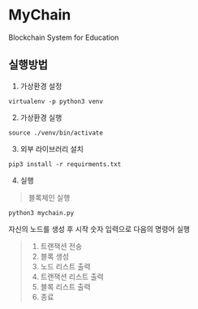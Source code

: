# MyChain
Blockchain System for Education

## 실행방법

1. 가상환경 설정
<pre><code>virtualenv -p python3 venv</code></pre>

2. 가상환경 실행
<pre><code>source ./venv/bin/activate</code></pre>

3. 외부 라이브러리 설치
<pre><code>pip3 install -r requirments.txt
</code></pre>

4. 실행

> 블록체인 실행
<pre><code>python3 mychain.py</code></pre>

자신의 노드를 생성 후 시작 
숫자 입력으로 다음의 명령어 실행

> 1. 트랜잭션 전송
> 2. 블록 생성
> 3. 노드 리스트 출력
> 4. 트랜잭션 리스트 출력
> 5. 블록 리스트 출력
> 0. 종료
